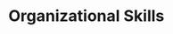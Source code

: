 <!---------------------------------------------------------------------------->
# Organizational Skills

